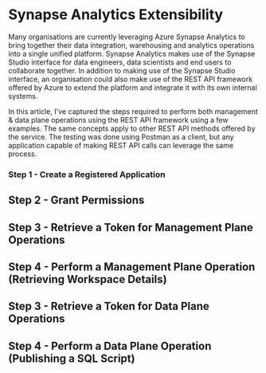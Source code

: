 # Synapse Analytics Extensibility

Many organisations are currently leveraging Azure Synapse Analytics to bring together their data integration, warehousing and analytics operations into a single unified platform. Synapse Analytics makes use of the Synapse Studio interface for data engineers, data scientists and end users to collaborate together. In addition to making use of the Synapse Studio interface, an organisation could also make use of the REST API framework offered by Azure to extend the platform and integrate it with its own internal systems.

In this article, I've captured the steps required to perform both management & data plane operations using the REST API framework using a few examples. The same concepts apply to other REST API methods offered by the service. The testing was done using Postman as a client, but any application capable of making REST API calls can leverage the same process.

### Step 1 - Create a Registered Application

## Step 2 - Grant Permissions

## Step 3 - Retrieve a Token for Management Plane Operations

## Step 4 - Perform a Management Plane Operation (Retrieving Workspace Details)

## Step 3 - Retrieve a Token for Data Plane Operations

## Step 4 - Perform a Data Plane Operation (Publishing a SQL Script)

